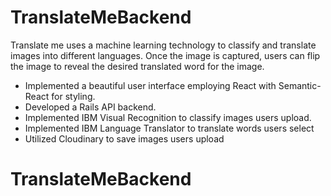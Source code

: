 
# TranslateMeBackend
Translate me uses a machine learning technology to classify and translate images into different languages. Once the image is captured, users can flip the image to reveal the desired translated word for the image.
+ Implemented a beautiful user interface employing React with Semantic-React for styling.
+ Developed a Rails API backend.
+ Implemented IBM Visual Recognition to classify images users upload.
+ Implemented IBM Language Translator to translate words users select
+ Utilized Cloudinary to save images users upload


# TranslateMeBackend
